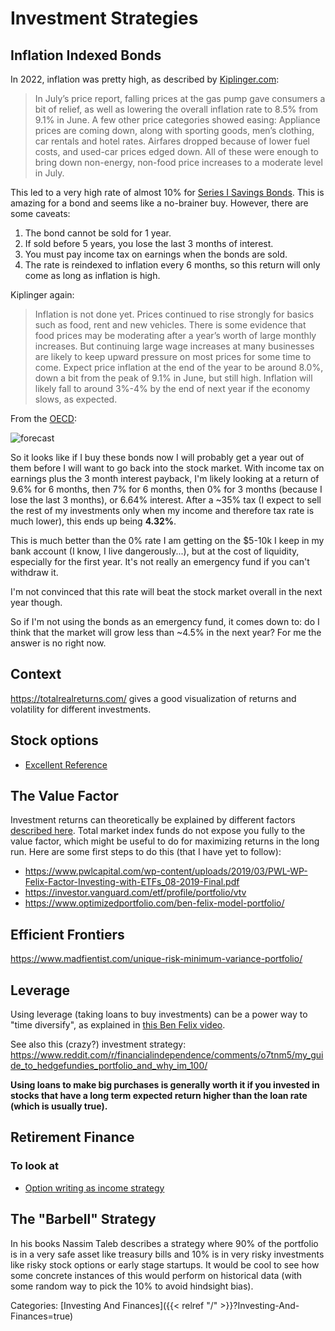 # Investment Strategies

## Inflation Indexed Bonds

In 2022, inflation was pretty high, as described by
[Kiplinger.com](https://www.kiplinger.com/economic-forecasts/inflation):

> In July’s price report, falling prices at the gas pump gave consumers a bit
> of relief, as well as lowering the overall inflation rate to 8.5% from 9.1% in
> June.
> A few other price categories showed easing: Appliance prices are coming down,
> along with sporting goods, men’s clothing, car rentals and hotel rates.
> Airfares dropped because of lower fuel costs, and used-car prices edged down.
> All of these were enough to bring down non-energy, non-food price increases to a
> moderate level in July.

This led to a very high rate of almost 10% for [Series I Savings
Bonds](https://www.treasurydirect.gov/indiv/research/indepth/ibonds/res_ibonds_iratesandterms.htm#change).
This is amazing for a bond and seems like a no-brainer buy.
However, there are some caveats:

1. The bond cannot be sold for 1 year.
1. If sold before 5 years, you lose the last 3 months of interest.
1. You must pay income tax on earnings when the bonds are sold.
1. The rate is reindexed to inflation every 6 months, so this return will only
   come as long as inflation is high.

Kiplinger again:

> Inflation is not done yet.
> Prices continued to rise strongly for basics such as food, rent and new
> vehicles.
> There is some evidence that food prices may be moderating after a year’s worth
> of large monthly increases.
> But continuing large wage increases at many businesses are likely to keep upward
> pressure on most prices for some time to come.
> Expect price inflation at the end of the year to be around 8.0%, down a bit from
> the peak of 9.1% in June, but still high.
> Inflation will likely fall to around 3%-4% by the end of next year if the
> economy slows, as expected.

From the [OECD](https://data.oecd.org/price/inflation-forecast.htm):

![forecast](/docs/investing-and-finances/inflation-forecast.png)

So it looks like if I buy these bonds now I will probably get a year out of them
before I will want to go back into the stock market.
With income tax on earnings plus the 3 month interest payback, I'm likely
looking at a return of 9.6% for 6 months, then 7% for 6 months, then 0% for 3
months (because I lose the last 3 months), or 6.64% interest.
After a ~35% tax (I expect to sell the rest of my investments only when my
income and therefore tax rate is much lower), this ends up being **4.32%**.

This is much better than the 0% rate I am getting on the $5-10k I keep in my
bank account (I know, I live dangerously...), but at the cost of liquidity,
especially for the first year.
It's not really an emergency fund if you can't withdraw it.

I'm not convinced that this rate will beat the stock market overall in the next
year though.

So if I'm not using the bonds as an emergency fund, it comes down to: do I think
that the market will grow less than ~4.5% in the next year?
For me the answer is no right now.


## Context

https://totalrealreturns.com/ gives a good visualization of returns and
volatility for different investments.


## Stock options

 - [Excellent Reference](
   http://www.scribd.com/doc/55945011/An-Introduction-to-Stock-Options-for-the-Tech-Entrepreneur-or-Startup-Employee)


## The Value Factor

Investment returns can theoretically be explained by different factors
[described here](https://www.youtube.com/watch?v=ViTnIebSzj4).  Total market
index funds do not expose you fully to the value factor, which might be useful
to do for maximizing returns in the long run.  Here are some first steps to do
this (that I have yet to follow):

 - https://www.pwlcapital.com/wp-content/uploads/2019/03/PWL-WP-Felix-Factor-Investing-with-ETFs_08-2019-Final.pdf
 - https://investor.vanguard.com/etf/profile/portfolio/vtv
 - https://www.optimizedportfolio.com/ben-felix-model-portfolio/

## Efficient Frontiers

https://www.madfientist.com/unique-risk-minimum-variance-portfolio/

## Leverage

Using leverage (taking loans to buy investments) can be a power way to "time
diversify", as explained in [this Ben Felix
video](https://www.youtube.com/watch?v=Ll3TCEz4g1k).

See also this (crazy?) investment strategy:
https://www.reddit.com/r/financialindependence/comments/o7tnm5/my_guide_to_hedgefundies_portfolio_and_why_im_100/

**Using loans to make big purchases is generally worth it if you invested in
stocks that have a long term expected return higher than the loan rate (which
is usually true).**


## Retirement Finance

### To look at

 - [Option writing as income
   strategy](https://earlyretirementnow.com/2019/03/27/passive-income-through-option-writing-part-3/)


## The "Barbell" Strategy

In his books Nassim Taleb describes a strategy where 90% of the portfolio is in
a very safe asset like treasury bills and 10% is in very risky investments like
risky stock options or early stage startups.
It would be cool to see how some concrete instances of this would perform on
historical data (with some random way to pick the 10% to avoid hindsight bias).

Categories: [Investing And Finances]({{< relref "/" >}}?Investing-And-Finances=true)